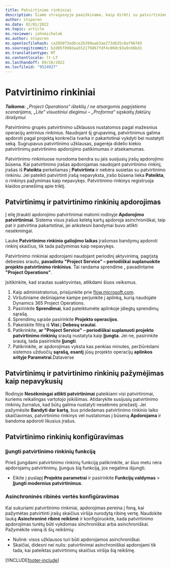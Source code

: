 ```yaml
---
title: Patvirtinimo rinkiniai
description: Šiame straipsnyje paaiškinama, kaip dirbti su patvirtinimo rinkiniais, užklausomis ir tų operacijų pogrupiais.
author: stsporen
ms.date: 02/01/2022
ms.topic: article
ms.reviewer: johnmichalak
ms.author: stsporen
ms.openlocfilehash: ca205073edbce2b399aab3ae273d635c8af96765
ms.sourcegitcommit: b2d05f898daa552179d67fdf4c060c93a9c66bd1
ms.translationtype: MT
ms.contentlocale: lt-LT
ms.lasthandoff: 09/16/2022
ms.locfileid: "9524927"
---
```

# <a name="approval-sets"></a>Patvirtinimo rinkiniai

_**Taikoma:** „Project Operations“ išteklių / ne atsargomis pagrįstiems scenarijams, „Lite“ visuotiniui diegimui – „Proforma“ sąskaitų faktūrų išrašymui_

Patvirtinimo grupės patvirtinimo užklausos nustatomos pagal mažesnius operacijų antrinius rinkinius. Naudojant šį grupavimą, patvirtinimus galima apdoroti pagal projektą konkrečia tvarka ir pakartotinai vykdyti bei nustatyti seką. Sugrupavus patvirtinimo užklausas, pagerėja didelio kiekio patvirtinimų patvirtinimo apdorojimo patikimumas ir atsekamumas.

Patvirtinimo rinkiniuose nurodoma bendra su jais susijusių įrašų apdorojimo būsena. Kai patvirtinimo įrašas apdorojamas naudojant patvirtinimo rinkinį, įrašas iš **Pateikta** perkeliamas į **Patvirtinta** ir nebėra susietas su patvirtinimo rinkiniu. Jei pateikti patvirtinti įrašą nepavyksta, įrašo būsena lieka **Pateikta**, o rinkinys pažymimas kaip nepavykęs. Patvirtinimo rinkinys registruoja klaidos pranešimą apie triktį.

## <a name="processing-approvals-and-approval-sets"></a>Patvirtinimų ir patvirtinimo rinkinių apdorojimas
Į eilę įtraukti apdorojimo patvirtinimai matomi rodinyje **Apdorojimo patvirtinimai**. Sistema visus įrašus keletą kartų apdoroja asinchroniškai, taip pat ir patvirtina pakartotinai, jei ankstesni bandymai buvo atlikti nesėkmingai.

Lauke **Patvirtinimo rinkinio galiojimo laikas** įrašomas bandymų apdoroti rinkinį skaičius, tik tada pažymimas kaip nepavykęs.

Patvirtinimo rinkiniai apdorojami naudojant periodinį aktyvinimą, pagrįstą debesies srautu, **pavadintu** **"Project Service" – periodiškai suplanuokite projekto patvirtinimo rinkinius**. Tai randama sprendime **,** pavadintame **"Project Operations"**. 

Įsitikinkite, kad srautas suaktyvintas, atlikdami šiuos veiksmus.

1. Kaip administratorius, prisijunkite prie [flow.microsoft.com](https://powerautomate.microsoft.com).
2. Viršutiniame dešiniajame kampe perjunkite į aplinką, kurią naudojate Dynamics 365 Project Operations.
3. Pasirinkite **Sprendimai**, kad pateiktumėte aplinkoje įdiegtų sprendimų sąrašą.
4. Sprendimų sąraše pasirinkite **Projekto operacijos**.
5. Pakeiskite filtrą iš **Visi** į **Debesų srautai**.
6. Patikrinkite, **ar "Project Service" – periodiškai suplanuoti projekto patvirtinimo rinkinių** srautą nustatyta kaip **Įjungta**. Jei ne, pasirinkite srautą, tada pasirinkite **Įjungti**.
7. Patikrinkite, ar apdorojimas vyksta kas penkias minutes, peržiūrėdami sistemos užduočių **sąrašą, esantį** jūsų projekto operacijų **aplinkos srityje Parametrai**.Dataverse

## <a name="failed-approvals-and-approval-sets"></a>Patvirtinimų ir patvirtinimo rinkinių pažymėjimas kaip nepavykusių
Rodinyje **Nesėkmingai atlikti patvirtinimai** pateikiami visi patvirtinimai, kuriems reikalingas vartotojo įsikišimas. Atidarykite susijusių patvirtinimo rinkinių žurnalus, kad būtų galima nustatyti nesėkmės priežastį.
Jei pažymėsite **Bandyti dar kartą**, bus pridedamas patvirtinimo rinkinio laiko skaičiavimas, patvirtinimo rinkinys vėl nustatomas į būseną **Apdorojama** ir bandoma apdoroti likusius įrašus.

## <a name="configure-approval-sets"></a>Patvirtinimo rinkinių konfigūravimas

### <a name="enable-the-approval-sets-feature"></a>Įjungti patvirtinimo rinkinių funkciją
Prieš įjungdami patvirtinimo rinkinių funkciją patikrinkite, ar šiuo metu nėra apdorojamų patvirtinimų. Įjungus šią funkciją, jos negalima išjungti.

- Eikite į puslapį **Projekto parametrai** ir pasirinkite **Funkcijų valdymas** > **Įjungti modernius patvirtinimus**.

### <a name="configuring-the-asynchronous-threshold"></a>Asinchroninės ribinės vertės konfigūravimas 
Kai sukuriami patvirtinimo rinkiniai, apdorojimas pereina į foną, kai pažymėtas patvirtinti įrašų skaičius viršija nurodytą ribinę vertę. Naudokite lauką **Asinchroninė ribinė reikšmė** ir konfigūruokite, kada patvirtinimo apdorojimas turėtų būti vykdomas sinchroniškai arba asinchroniškai. Pažymėkite vieną iš šių reikšmių:

  - Nulinė: visos užklausos turi būti apdorojamos asinchroniškai. 
  - Skaičiai, didesni nei nulis: patvirtinimai asinchroniškai apdorojami tik tada, kai pateiktas patvirtinimų skaičius viršija šią reikšmę.

[!INCLUDE[footer-include](../includes/footer-banner.md)]
